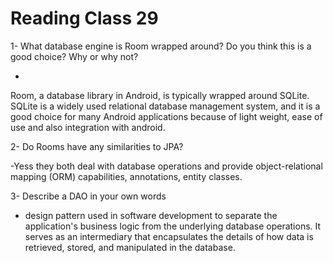 # Reading Class 29

1- What database engine is Room wrapped around? Do you think this is a good choice? Why or why not?

- 
Room, a database library in Android, is typically wrapped around SQLite. SQLite is a widely used relational database management system, and it is a good choice for many Android applications because of light weight, ease of use and also integration with android.

2- Do Rooms have any similarities to JPA?

-Yess they both deal with database operations and provide object-relational mapping (ORM) capabilities, annotations, entity classes.

3- Describe a DAO in your own words

- design pattern used in software development to separate the application's business logic from the underlying database operations. It serves as an intermediary that encapsulates the details of how data is retrieved, stored, and manipulated in the database.